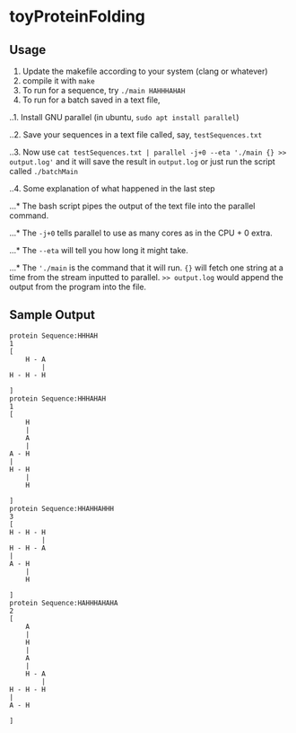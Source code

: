 # toyProteinFolding

## Usage
1. Update the makefile according to your system (clang or whatever)
2. compile it with ```make```
3. To run for a sequence, try ```./main HAHHHAHAH```
4. To run for a batch saved in a text file,

..1. Install GNU parallel (in ubuntu, ```sudo apt install parallel```)

..2. Save your sequences in a text file called, say, ```testSequences.txt```

..3. Now use ```cat testSequences.txt | parallel -j+0 --eta './main {} >> output.log'``` and it will save the result in ```output.log``` or just run the script called ```./batchMain```

..4. Some explanation of what happened in the last step

...* The bash script pipes the output of the text file into the parallel command.

...* The ```-j+0``` tells parallel to use as many cores as in the CPU + 0 extra.

...* The ```--eta``` will tell you how long it might take.

...* The ```'./main``` is the command that it will run. ```{}``` will fetch one string at a time from the stream inputted to parallel. ```>> output.log``` would append the output from the program into the file.


## Sample Output
```
protein Sequence:HHHAH
1
[
    H - A   
        |   
H - H - H   
            
]
protein Sequence:HHHAHAH
1
[
    H   
    |   
    A   
    |   
A - H   
|       
H - H   
    |   
    H   
        
]
protein Sequence:HHAHHAHHH
3
[
H - H - H   
        |   
H - H - A   
|           
A - H       
    |       
    H       
            
]
protein Sequence:HAHHHAHAHA
2
[
    A       
    |       
    H       
    |       
    A       
    |       
    H - A   
        |   
H - H - H   
|           
A - H       
            
]
```